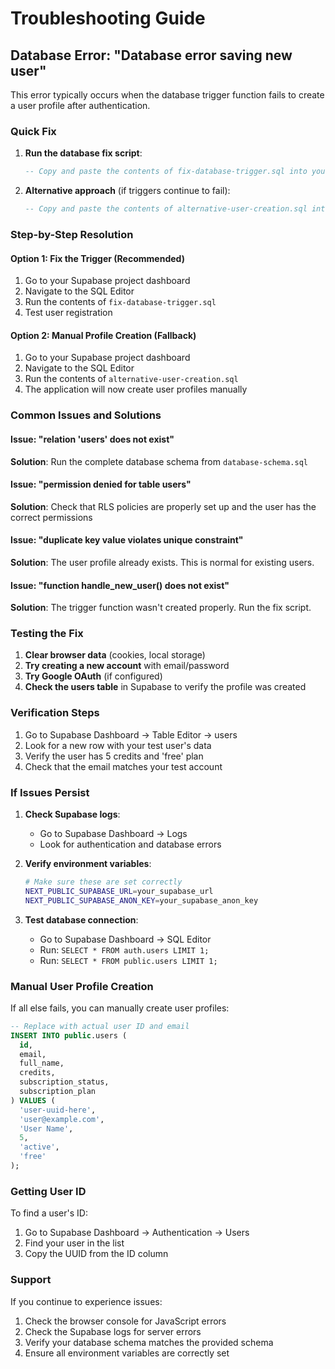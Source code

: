 # Troubleshooting Guide

## Database Error: "Database error saving new user"

This error typically occurs when the database trigger function fails to create a user profile after authentication.

### Quick Fix

1. **Run the database fix script**:
   ```sql
   -- Copy and paste the contents of fix-database-trigger.sql into your Supabase SQL editor
   ```

2. **Alternative approach** (if triggers continue to fail):
   ```sql
   -- Copy and paste the contents of alternative-user-creation.sql into your Supabase SQL editor
   ```

### Step-by-Step Resolution

#### Option 1: Fix the Trigger (Recommended)

1. Go to your Supabase project dashboard
2. Navigate to the SQL Editor
3. Run the contents of `fix-database-trigger.sql`
4. Test user registration

#### Option 2: Manual Profile Creation (Fallback)

1. Go to your Supabase project dashboard
2. Navigate to the SQL Editor
3. Run the contents of `alternative-user-creation.sql`
4. The application will now create user profiles manually

### Common Issues and Solutions

#### Issue: "relation 'users' does not exist"
**Solution**: Run the complete database schema from `database-schema.sql`

#### Issue: "permission denied for table users"
**Solution**: Check that RLS policies are properly set up and the user has the correct permissions

#### Issue: "duplicate key value violates unique constraint"
**Solution**: The user profile already exists. This is normal for existing users.

#### Issue: "function handle_new_user() does not exist"
**Solution**: The trigger function wasn't created properly. Run the fix script.

### Testing the Fix

1. **Clear browser data** (cookies, local storage)
2. **Try creating a new account** with email/password
3. **Try Google OAuth** (if configured)
4. **Check the users table** in Supabase to verify the profile was created

### Verification Steps

1. Go to Supabase Dashboard → Table Editor → users
2. Look for a new row with your test user's data
3. Verify the user has 5 credits and 'free' plan
4. Check that the email matches your test account

### If Issues Persist

1. **Check Supabase logs**:
   - Go to Supabase Dashboard → Logs
   - Look for authentication and database errors

2. **Verify environment variables**:
   ```bash
   # Make sure these are set correctly
   NEXT_PUBLIC_SUPABASE_URL=your_supabase_url
   NEXT_PUBLIC_SUPABASE_ANON_KEY=your_supabase_anon_key
   ```

3. **Test database connection**:
   - Go to Supabase Dashboard → SQL Editor
   - Run: `SELECT * FROM auth.users LIMIT 1;`
   - Run: `SELECT * FROM public.users LIMIT 1;`

### Manual User Profile Creation

If all else fails, you can manually create user profiles:

```sql
-- Replace with actual user ID and email
INSERT INTO public.users (
  id, 
  email, 
  full_name, 
  credits, 
  subscription_status, 
  subscription_plan
) VALUES (
  'user-uuid-here',
  'user@example.com',
  'User Name',
  5,
  'active',
  'free'
);
```

### Getting User ID

To find a user's ID:

1. Go to Supabase Dashboard → Authentication → Users
2. Find your user in the list
3. Copy the UUID from the ID column

### Support

If you continue to experience issues:

1. Check the browser console for JavaScript errors
2. Check the Supabase logs for server errors
3. Verify your database schema matches the provided schema
4. Ensure all environment variables are correctly set
